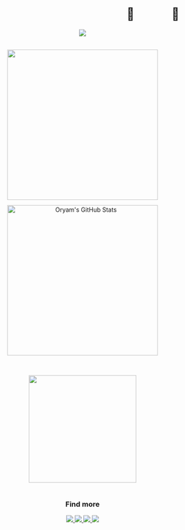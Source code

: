 <div align="center">

<h1 style="text-align:right;">🌱 &nbsp; &nbsp; &nbsp; &nbsp; &nbsp; &nbsp; 🦡&nbsp;&nbsp;&nbsp;&nbsp;</h1>


<p align="center">
  <a href="https://skillicons.dev">
    <img src="https://skillicons.dev/icons?i=js,ts,html,css,nodejs,react,git,vscode&perline=4" />
  </a>
</p>

  
</br>

<div style='margin-bottom:12px'>
  <img width=350 align="center" src="https://github-readme-stats-git-masterrstaa-rickstaa.vercel.app/api/top-langs/?username=or-yam&hide=c%2B%2B,c%23,python,ruby&theme=cobalt&langs_count=5&layout=compact" />
</div>
<div style='margin-bottom:12px'>
  <img width=350 align="center" src="https://github-readme-stats-git-masterrstaa-rickstaa.vercel.app/api?username=or-yam&show_icons=true&line_height=27&count_private=true&hide=stars&theme=cobalt" alt="Oryam's GitHub Stats" />
</div>

</br>
</br>

<div>
<img width=250 align="center" src="https://wilcobadge.vercel.app/api/handler?wilconame=or-yam" />
</div>

</br>
<h3>Find more</h3>
<a href="https://stackoverflow.com/users/13516210/or-yam">
<img src="https://img.shields.io/badge/Stack_Overflow-FE7A16?style=for-the-badge&logo=stack-overflow&logoColor=ef8236&color=black">
</a>
<a href="https://codepen.io/oryamne">
<img src="https://img.shields.io/badge/Code_pen-FE7A16?style=for-the-badge&logo=codepen&logoColor=white&color=black">
</a>
<a href="https://dev.to/oryam">
<img src="https://img.shields.io/badge/dev.to-0A0A0A?style=for-the-badge&logo=dev.to&logoColor=white"/>
</a>
<a href="https://www.linkedin.com/in/oryamne/">
<img src="https://img.shields.io/badge/LinkedIn-0077B5?style=for-the-badge&logo=linkedin&logoColor=0e76a8&color=black">
</a>
</div>
